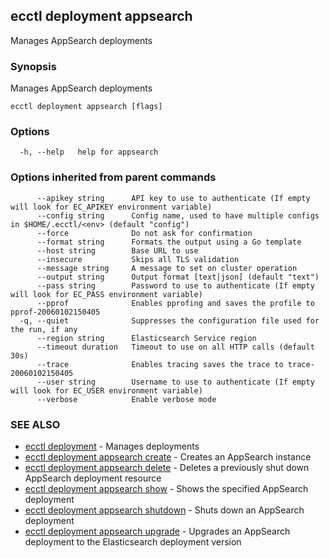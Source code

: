 ## ecctl deployment appsearch

Manages AppSearch deployments

### Synopsis

Manages AppSearch deployments

```
ecctl deployment appsearch [flags]
```

### Options

```
  -h, --help   help for appsearch
```

### Options inherited from parent commands

```
      --apikey string      API key to use to authenticate (If empty will look for EC_APIKEY environment variable)
      --config string      Config name, used to have multiple configs in $HOME/.ecctl/<env> (default "config")
      --force              Do not ask for confirmation
      --format string      Formats the output using a Go template
      --host string        Base URL to use
      --insecure           Skips all TLS validation
      --message string     A message to set on cluster operation
      --output string      Output format [text|json] (default "text")
      --pass string        Password to use to authenticate (If empty will look for EC_PASS environment variable)
      --pprof              Enables pprofing and saves the profile to pprof-20060102150405
  -q, --quiet              Suppresses the configuration file used for the run, if any
      --region string      Elasticsearch Service region
      --timeout duration   Timeout to use on all HTTP calls (default 30s)
      --trace              Enables tracing saves the trace to trace-20060102150405
      --user string        Username to use to authenticate (If empty will look for EC_USER environment variable)
      --verbose            Enable verbose mode
```

### SEE ALSO

* [ecctl deployment](ecctl_deployment.md)	 - Manages deployments
* [ecctl deployment appsearch create](ecctl_deployment_appsearch_create.md)	 - Creates an AppSearch instance
* [ecctl deployment appsearch delete](ecctl_deployment_appsearch_delete.md)	 - Deletes a previously shut down AppSearch deployment resource
* [ecctl deployment appsearch show](ecctl_deployment_appsearch_show.md)	 - Shows the specified AppSearch deployment
* [ecctl deployment appsearch shutdown](ecctl_deployment_appsearch_shutdown.md)	 - Shuts down an AppSearch deployment
* [ecctl deployment appsearch upgrade](ecctl_deployment_appsearch_upgrade.md)	 - Upgrades an AppSearch deployment to the Elasticsearch deployment version

